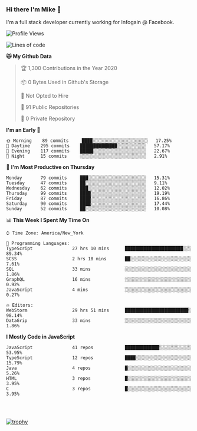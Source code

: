 ### Hi there I'm Mike 👋
I'm a full stack developer currently working for Infogain @ Facebook.

<!--START_SECTION:waka-->
![Profile Views](http://img.shields.io/badge/Profile%20Views-0-blue)

![Lines of code](https://img.shields.io/badge/From%20Hello%20World%20I%27ve%20Written-8.3%20million%20lines%20of%20code-blue)

**🐱 My Github Data** 

> 🏆 1,300 Contributions in the Year 2020
 > 
> 📦 0 Bytes Used in Github's Storage 
 > 
> 🚫 Not Opted to Hire
 > 
> 📜 91 Public Repositories
 > 
> 🔑 0 Private Repository 
 > 
**I'm an Early 🐤** 

```text
🌞 Morning    89 commits     ████░░░░░░░░░░░░░░░░░░░░░   17.25% 
🌆 Daytime    295 commits    ██████████████░░░░░░░░░░░   57.17% 
🌃 Evening    117 commits    █████░░░░░░░░░░░░░░░░░░░░   22.67% 
🌙 Night      15 commits     ░░░░░░░░░░░░░░░░░░░░░░░░░   2.91%

```
📅 **I'm Most Productive on Thursday** 

```text
Monday       79 commits     ███░░░░░░░░░░░░░░░░░░░░░░   15.31% 
Tuesday      47 commits     ██░░░░░░░░░░░░░░░░░░░░░░░   9.11% 
Wednesday    62 commits     ███░░░░░░░░░░░░░░░░░░░░░░   12.02% 
Thursday     99 commits     ████░░░░░░░░░░░░░░░░░░░░░   19.19% 
Friday       87 commits     ████░░░░░░░░░░░░░░░░░░░░░   16.86% 
Saturday     90 commits     ████░░░░░░░░░░░░░░░░░░░░░   17.44% 
Sunday       52 commits     ██░░░░░░░░░░░░░░░░░░░░░░░   10.08%

```


📊 **This Week I Spent My Time On** 

```text
⌚︎ Time Zone: America/New_York

💬 Programming Languages: 
TypeScript               27 hrs 10 mins      ██████████████████████░░░   89.34% 
SCSS                     2 hrs 18 mins       ██░░░░░░░░░░░░░░░░░░░░░░░   7.61% 
SQL                      33 mins             ░░░░░░░░░░░░░░░░░░░░░░░░░   1.86% 
GraphQL                  16 mins             ░░░░░░░░░░░░░░░░░░░░░░░░░   0.92% 
JavaScript               4 mins              ░░░░░░░░░░░░░░░░░░░░░░░░░   0.27%

🔥 Editors: 
WebStorm                 29 hrs 51 mins      ████████████████████████░   98.14% 
DataGrip                 33 mins             ░░░░░░░░░░░░░░░░░░░░░░░░░   1.86%

```

**I Mostly Code in JavaScript** 

```text
JavaScript               41 repos            █████████████░░░░░░░░░░░░   53.95% 
TypeScript               12 repos            ████░░░░░░░░░░░░░░░░░░░░░   15.79% 
Java                     4 repos             █░░░░░░░░░░░░░░░░░░░░░░░░   5.26% 
HTML                     3 repos             █░░░░░░░░░░░░░░░░░░░░░░░░   3.95% 
C                        3 repos             █░░░░░░░░░░░░░░░░░░░░░░░░   3.95%

```



<!--END_SECTION:waka-->

##### &nbsp;
[![trophy](https://github-profile-trophy.vercel.app/?username=uptonm&theme=dracula)](https://github.com/ryo-ma/github-profile-trophy)
